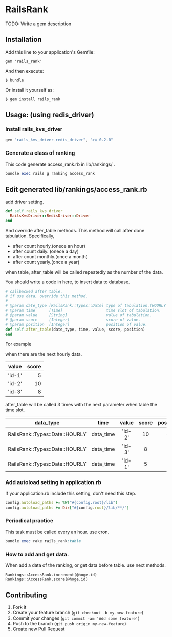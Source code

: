 # RailsRank

TODO: Write a gem description

## Installation

Add this line to your application's Gemfile:

    gem 'rails_rank'

And then execute:

    $ bundle

Or install it yourself as:

    $ gem install rails_rank



## Usage: (using redis_driver)

### Install rails\_kvs\_driver

```ruby
gem "rails_kvs_driver-redis_driver", ">= 0.2.0"
```

### Generate a class of ranking
This code generate access_rank.rb in lib/rankings/ .

```ruby
bundle exec rails g ranking access_rank
```

## Edit generated lib/rankings/access_rank.rb
add driver setting.
```ruby
def self.rails_kvs_driver
  RailsKvsDriver::RedisDriver::Driver
end
```

And override after_table methods.
This method will call after done tabulation.
Specifically,

- after count hourly.(onece an hour)
- after count daily. (onece a day)
- after count monthly.(once a month)
- after count yearly.(once a year)

when table, after_table will be called repeatedly as the number of the data.

You should write a code in here, to insert data to database.

```ruby
# callbacked after table.
# if use data, override this method.
#
# @param date_type [RailsRank::Types::Date] type of tabulation.(HOURLY or DAILY or MONTHLY or YEARLY)
# @param time      [Time]                   time slot of tabulation.
# @param value     [String]                 value of tabulation.
# @param score     [Integer]                score of value.
# @param position  [Integer]                position of value.
def self.after_table(date_type, time, value, score, position)
end
```

For example

when there are the next hourly data.

|value|score|
|:----:|---:|
|'id-1'| 5|
|'id-2'|10|
|'id-3'| 8|


after_table will be called 3 times with the next parameter when table the time slot.

|data_type|time|value|score|position|
|:-------:|:--:|:---:|:---:|:------:|
|RailsRank::Types::Date::HOURLY| data_time|'id-2'|10|0|
|RailsRank::Types::Date::HOURLY| data_time|'id-3'|8|1|
|RailsRank::Types::Date::HOURLY| data_time|'id-1'|5|2|



### Add autoload setting in application.rb
If your application.rb include this setting, don't need this step.

```ruby
config.autoload_paths += %W("#{config.root}/lib")
config.autoload_paths += Dir["#{config.root}/lib/**/"]
```

### Periodical practice
This task must be called every an hour. use cron.
```ruby
bundle exec rake rails_rank:table
```

### How to add and get data.
When add a data of the ranking, or get data before table. use next methods.
```
Rankings::AccessRank.increment(@hoge.id)
Rankings::AccessRank.score(@hoge.id)
```

## Contributing

1. Fork it
2. Create your feature branch (`git checkout -b my-new-feature`)
3. Commit your changes (`git commit -am 'Add some feature'`)
4. Push to the branch (`git push origin my-new-feature`)
5. Create new Pull Request
